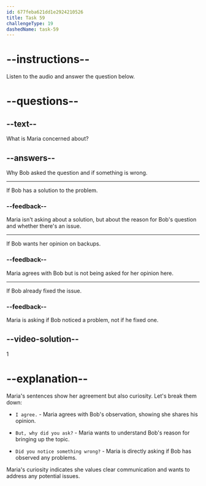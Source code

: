 ```yaml
---
id: 677feba621dd1e2924210526
title: Task 59
challengeType: 19
dashedName: task-59
---
```


<!-- (Audio) Maria: I agree. But, why did you ask? Did you notice something wrong? -->

# --instructions--

Listen to the audio and answer the question below.

# --questions--

## --text--

What is Maria concerned about?

## --answers--

Why Bob asked the question and if something is wrong.

---

If Bob has a solution to the problem.

### --feedback--

Maria isn't asking about a solution, but about the reason for Bob's question and whether there's an issue.

---

If Bob wants her opinion on backups.

### --feedback--

Maria agrees with Bob but is not being asked for her opinion here.

---

If Bob already fixed the issue.

### --feedback--

Maria is asking if Bob noticed a problem, not if he fixed one.

## --video-solution--

1

# --explanation--

Maria's sentences show her agreement but also curiosity. Let's break them down:

- `I agree.` - Maria agrees with Bob's observation, showing she shares his opinion.

- `But, why did you ask?` - Maria wants to understand Bob's reason for bringing up the topic.

- `Did you notice something wrong?` - Maria is directly asking if Bob has observed any problems.

Maria's curiosity indicates she values clear communication and wants to address any potential issues.
